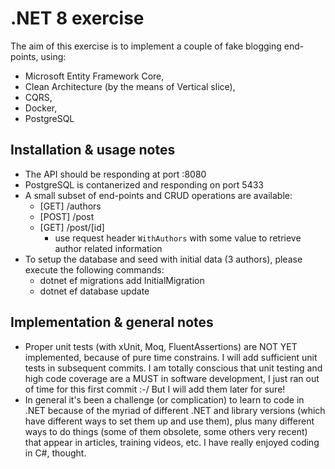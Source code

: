 # .NET 8 exercise

The aim of this exercise is to implement a couple of fake blogging end-points, using:

* Microsoft Entity Framework Core,
* Clean Architecture (by the means of Vertical slice),
* CQRS,
* Docker,
* PostgreSQL

## Installation & usage notes

* The API should be responding at port :8080
* PostgreSQL is contanerized and responding on port 5433
* A small subset of end-points and CRUD operations are available:
    * [GET] /authors
    * [POST] /post
    * [GET] /post/[id]
        * use request header `WithAuthors` with some value to retrieve author related information
* To setup the database and seed with initial data (3 authors), please execute the following commands:
    * dotnet ef migrations add InitialMigration
    * dotnet ef database update

## Implementation & general notes

* Proper unit tests (with xUnit, Moq, FluentAssertions) are NOT YET implemented, because of pure time constrains. I will add sufficient unit tests in subsequent commits. I am totally conscious that unit testing and high code coverage are a MUST in software development, I just ran out of time for this first commit :-/ But I will add them later for sure!
* In general it's been a challenge (or complication) to learn to code in .NET because of the myriad of different .NET and library versions (which have different ways to set them up and use them), plus many different ways to do things (some of them obsolete, some others very recent) that appear in articles, training videos, etc. I have really enjoyed coding in C#, thought.
